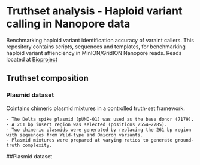 # Truthset analysis - Haploid variant calling in Nanopore data
Benchmarking haploid variant identification accuracy of varaint callers.
This repository contains scripts, sequences and templates, for benchmarking haploid variant affienciency in MinION/GridION Nanopore reads.
Reads located at [Bioproject](https://www.ncbi.nlm.nih.gov/bioproject/1245633)

## Truthset composition
### Plasmid dataset
Cointains chimeric plasmid mixtures in a controlled truth-set framework.

    - The Delta spike plasmid (pUNO-01) was used as the base donor (7179).
    - A 261 bp insert region was selected (positions 2554–2785).
    - Two chimeric plasmids were generated by replacing the 261 bp region with sequences from Wild-type and Omicron variants.
    - Plasmid mixtures were prepared at varying ratios to generate ground-truth complexity.

##Plasmid dataset
